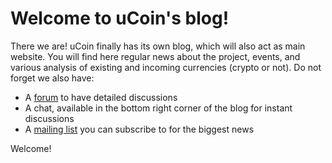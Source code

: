 # Welcome to uCoin's blog!
There we are! uCoin finally has its own blog, which will also act as main website. You will find here regular news about the project, events, and various analysis of existing and incoming currencies (crypto or not). Do not forget we also have:

*   A [forum](http://forum.ucoin.io) to have detailed discussions
*   A chat, available in the bottom right corner of the blog for instant discussions
*   A [mailing list](https://groups.google.com/forum/?hl=fr#!forum/ucoin) you can subscribe to for the biggest news

Welcome!